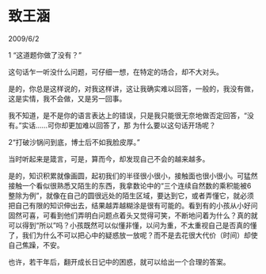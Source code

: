 # 致王涵
2009/6/2

1 “这道题你做了没有？”

这句话乍一听没什么问题，可仔细一想，在特定的场合，却不大对头。

是的，你总是这样说的，对我这样讲，这让我确实难以回答，一般的，我没有做，这是实情，我不会做，又是另一回事。

我不知道，是不是你的语言表达上的错误，只是我只能很无奈地做否定回答，“没有。”实话……可你却更加难以回答了，那
为什么要以这句话开场呢？

2“打破沙锅问到底，博士后不如我脸皮厚。”

当时听起来是箴言，可是，算而今，却发现自己不会的越来越多。

是的，知识积累就像画圆，起初我们的半径很小很小，接触面也很小很小。可猛然接触一个看似很熟悉又陌生的东西，我拿数论中的“三个连续自然数的乘积能被6整除为例”，就像在自己的圆很远处的陌生区域，要达到它，或者弄懂它，就必须把自己有限的知识伸出去，结果越弄越糊涂是很有可能的。看到有的小孩从小好问固然可喜，可看到他们弄明白问题点着头又觉得可笑，不断地问着为什么？真的就可以得到“所以”吗？小孩既然可以似懂非懂，以问为重，不太重视自己是否真的懂了，我们为什么不可以把心中的疑惑放一放呢？而不是去花很大代价（时间）却使自己焦躁，不安。

也许，若干年后，翻开成长日记中的困惑，就可以给出一个合理的答案。

